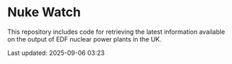# Nuke Watch

This repository includes code for retrieving the latest information available on the output of EDF nuclear power plants in the UK.

Last updated: 2025-09-06 03:23